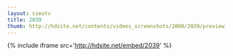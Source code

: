 ```yaml
---
layout: sieutv
title: 2039
thumb: http://hdsite.net/contents/videos_screenshots/2000/2039/preview_360p.mp4.jpg
---
```

{% include iframe src='http://hdsite.net/embed/2039' %}
 
